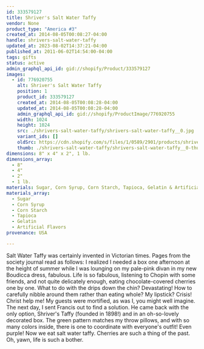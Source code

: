 ```yaml
---
id: 333579127
title: Shriver's Salt Water Taffy
vendor: None
product_type: "America #3"
created_at: 2014-08-05T00:08:27-04:00
handle: shrivers-salt-water-taffy
updated_at: 2023-08-02T14:37:21-04:00
published_at: 2011-06-02T14:54:00-04:00
tags: gifts
status: active
admin_graphql_api_id: gid://shopify/Product/333579127
images:
  - id: 776920755
    alt: Shriver's Salt Water Taffy
    position: 1
    product_id: 333579127
    created_at: 2014-08-05T00:08:28-04:00
    updated_at: 2014-08-05T00:08:28-04:00
    admin_graphql_api_id: gid://shopify/ProductImage/776920755
    width: 1024
    height: 1024
    src: ./shrivers-salt-water-taffy/shrivers-salt-water-taffy__0.jpg
    variant_ids: []
    oldSrc: https://cdn.shopify.com/s/files/1/0589/2901/products/shrivers.jpeg?v=1407211708
    thumb: ./shrivers-salt-water-taffy/shrivers-salt-water-taffy__0-thumb.jpg
dimensions: 8" x 4" x 2", 1 lb.
dimensions_array:
  - 8"
  - 4"
  - 2"
  - 1 lb.
materials: Sugar, Corn Syrup, Corn Starch, Tapioca, Gelatin & Artificial Flavors
materials_array:
  - Sugar
  - Corn Syrup
  - Corn Starch
  - Tapioca
  - Gelatin
  - Artificial Flavors
provenance: USA

---
```


Salt Water Taffy was certainly invented in Victorian times. Pages from the society journal read as follows: I realized I needed a box one afternoon at the height of summer while I was lounging on my pale-pink divan in my new Boudicca dress, fabulous. Life is so fabulous, listening to Chopin with some friends, and not quite delicately enough, eating chocolate-covered cherries one by one. What to do with the drips down the chin? Devastating! How to carefully nibble around them rather than eating whole? My lipstick? Crisis! Christ help me! My guests were mortified, as was I, you might well imagine. The next day, I sent Francis out to find a solution. He came back with the only option, Shriver's Taffy (founded in 1898!) and in an oh-so-lovely decorated box. The green pattern matches my throw pillows, and with so many colors inside, there is one to coordinate with everyone's outfit! Even purple! Now we eat salt water taffy. Cherries are such a thing of the past. Oh, yawn, life is such a bother.